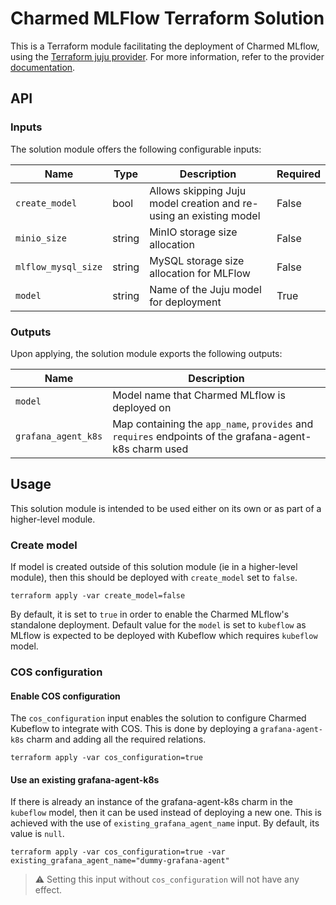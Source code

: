 # Charmed MLFlow Terraform Solution

This is a Terraform module facilitating the deployment of Charmed MLflow, using the [Terraform juju provider](https://github.com/juju/terraform-provider-juju/). For more information, refer to the provider [documentation](https://registry.terraform.io/providers/juju/juju/latest/docs). 

## API

### Inputs
The solution module offers the following configurable inputs:

| Name                | Type   | Description                             | Required |
|---------------------|--------|-----------------------------------------|----------|
| `create_model`       | bool   | Allows skipping Juju model creation and re-using an existing model | False    |
| `minio_size`         | string | MinIO storage size allocation            | False    |
| `mlflow_mysql_size`  | string | MySQL storage size allocation for MLFlow | False    |
| `model`              | string | Name of the Juju model for deployment    | True     |

### Outputs
Upon applying, the solution module exports the following outputs:

| Name                | Description                                                                                            |
|---------------------|--------------------------------------------------------------------------------------------------------|
| `model`             | Model name that Charmed MLflow is deployed on                                                          |
| `grafana_agent_k8s` | Map containing the `app_name`, `provides` and `requires` endpoints of the grafana-agent-k8s charm used |


## Usage

This solution module is intended to be used either on its own or as part of a higher-level module. 

### Create model
If model is created outside of this solution module (ie in a higher-level module), then this should be deployed with `create_model` set to `false`.
```
terraform apply -var create_model=false
```
By default, it is set to `true` in order to enable the Charmed MLflow's standalone deployment. Default value for the `model` is set to `kubeflow` as MLflow is expected to be deployed with Kubeflow which requires `kubeflow` model.

### COS configuration

#### Enable COS configuration
The `cos_configuration` input enables the solution to configure Charmed Kubeflow to integrate with COS. This is done by deploying a `grafana-agent-k8s` charm and adding all the required relations.
```
terraform apply -var cos_configuration=true
```

#### Use an existing grafana-agent-k8s
If there is already an instance of the grafana-agent-k8s charm in the `kubeflow` model, then it can be used instead of deploying a new one. This is achieved with the use of `existing_grafana_agent_name` input. By default, its value is `null`.
```
terraform apply -var cos_configuration=true -var existing_grafana_agent_name="dummy-grafana-agent"
```
> :warning: Setting this input without `cos_configuration` will not have any effect.
